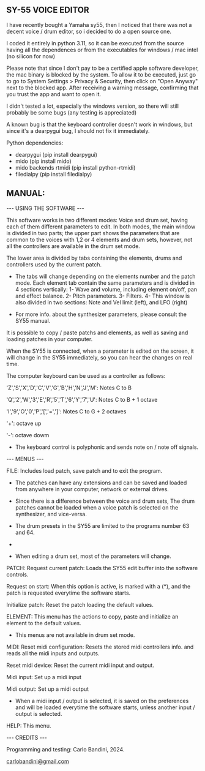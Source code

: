 SY-55 VOICE EDITOR
------------------

I have recently bought a Yamaha sy55, then I noticed that there was not a decent voice / drum editor, so i decided to do a open source one.

I coded it entirely in python 3.11, so it can be executed from the source having all the dependences or from the executables for windows / mac intel (no silicon for now)

Please note that since I don't pay to be a certified apple software developer, the mac binary is blocked by the system. To allow it to be executed, just go to go to System Settings > Privacy & Security, then click on "Open Anyway" next to the blocked app. After receiving a warning message, confirming that you trust the app and want to open it.

I didn't tested a lot, especially the windows version, so there will still probably be some bugs (any testing is appreciated)

A known bug is that the keyboard controller doesn't work in windows, but since it's a dearpygui bug, I should not fix it immediately.

Python dependencies:
* dearpygui (pip install dearpygui)
* mido (pip install mido)
* mido backends rtmidi (pip install python-rtmidi)
* filedialpy (pip install filedialpy)

MANUAL:
-------

--- USING THE SOFTWARE --- 

This software works in two different modes: Voice and drum set, having each of them different parameters to edit.
In both modes, the main window is divided in two parts; the upper part shows the parameters that are common to the voices with 1,2 or 4 elements and drum sets, 
however, not all the controllers are available in the drum set mode.

The lower area is divided by tabs containing the elements, drums and controllers used by the current patch.
* The tabs will change depending on the elements number and the patch mode.
Each element tab contain the same parameters and is divided in 4 sections vertically: 
1- Wave and volume, including element on/off, pan and effect balance.
2- Pitch parameters.
3- Filters.
4- This window is also divided in two sections: Note and Vel limit (left), and LFO (right)

* For more info. about the synthesizer parameters, please consult the SY55 manual.

It is possible to copy / paste patchs and elements, as well as saving and loading patches in your computer.

When the SY55 is connected, when a parameter is edited on the screen, it will change in the SY55 immediately, so you can hear the changes on real time.

The computer keyboard can be used as a controller as follows: 

'Z','S','X','D','C','V','G','B','H','N','J','M': Notes C to B

'Q','2','W','3','E','R','5','T','6','Y','7','U': Notes C to B + 1 octave

'I','9','O','0','P','[','=',']': Notes C to G + 2 octaves

'+': octave up

'-': octave dowm

* The keyboard control is polyphonic and sends note on / note off signals.

--- MENUS --- 

FILE: 
Includes load patch, save patch and to exit the program.

* The patches can have any extensions and can be saved and loaded from anywhere in your computer, network or external drives.

* Since there is a difference between the voice and drum sets, The drum patches cannot be loaded when a voice patch is selected on the synthesizer, and vice-versa.

* The drum presets in the SY55 are limited to the programs number 63 and 64.
* 
* When editing a drum set, most of the parameters will change.

PATCH:
Request current patch: Loads the SY55 edit buffer into the software controls.

Request on start: When this option is active, is marked with a (*), and the patch is requested everytime the software starts.

Initialize patch: Reset the patch loading the default values.

ELEMENT:
This menu has the actions to copy, paste and initialize an element to the default values. 

* This menus are not available in drum set mode.

MIDI:
Reset midi configuration: Resets the stored midi controllers info. and reads all the midi inputs and outputs.

Reset midi device: Reset the current midi input and output.

Midi input: Set up a midi input

Midi output: Set up a midi output

* When a midi input / output is selected, it is saved on the preferences and will be loaded everytime the software starts, unless another input / output is selected.

HELP: This menu.

--- CREDITS ---

Programming and testing: Carlo Bandini, 2024.

carlobandini@gmail.com
